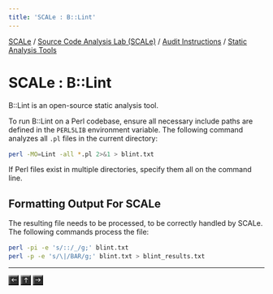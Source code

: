 ```yaml
---
title: 'SCALe : B::Lint'
---
```

 [SCALe](index.md) / [Source Code Analysis Lab (SCALe)](Welcome.md) / [Audit Instructions](Audit-Instructions.md) / [Static Analysis Tools](Static-Analysis-Tools.md)
<!-- <legal> -->
<!-- SCALe version r.6.5.5.1.A -->
<!--  -->
<!-- Copyright 2021 Carnegie Mellon University. -->
<!--  -->
<!-- NO WARRANTY. THIS CARNEGIE MELLON UNIVERSITY AND SOFTWARE ENGINEERING -->
<!-- INSTITUTE MATERIAL IS FURNISHED ON AN "AS-IS" BASIS. CARNEGIE MELLON -->
<!-- UNIVERSITY MAKES NO WARRANTIES OF ANY KIND, EITHER EXPRESSED OR -->
<!-- IMPLIED, AS TO ANY MATTER INCLUDING, BUT NOT LIMITED TO, WARRANTY OF -->
<!-- FITNESS FOR PURPOSE OR MERCHANTABILITY, EXCLUSIVITY, OR RESULTS -->
<!-- OBTAINED FROM USE OF THE MATERIAL. CARNEGIE MELLON UNIVERSITY DOES NOT -->
<!-- MAKE ANY WARRANTY OF ANY KIND WITH RESPECT TO FREEDOM FROM PATENT, -->
<!-- TRADEMARK, OR COPYRIGHT INFRINGEMENT. -->
<!--  -->
<!-- Released under a MIT (SEI)-style license, please see COPYRIGHT file or -->
<!-- contact permission@sei.cmu.edu for full terms. -->
<!--  -->
<!-- [DISTRIBUTION STATEMENT A] This material has been approved for public -->
<!-- release and unlimited distribution.  Please see Copyright notice for -->
<!-- non-US Government use and distribution. -->
<!--  -->
<!-- DM19-1274 -->
<!-- </legal> -->

SCALe : B::Lint
===============

B::Lint is an open-source static analysis tool.

To run B::Lint on a Perl codebase, ensure all necessary include paths
are defined in the `PERL5LIB` environment variable. The following
command analyzes all `.pl` files in the current directory:

```sh
perl -MO=Lint -all *.pl 2>&1 > blint.txt
```

If Perl files exist in multiple directories, specify them all on the
command line.

Formatting Output For SCALe
---------------------------

The resulting file needs to be processed, to be correctly handled by
SCALe. The following commands process the file:

```sh
perl -pi -e 's/::/_/g;' blint.txt
perl -p -e 's/\|/BAR/g;' blint.txt > blint_results.txt
```



------------------------------------------------------------------------

[![](attachments/arrow_left.png)](Perl-Critic.md)
[![](attachments/arrow_up.png)](Static-Analysis-Tools.md)
[![](attachments/arrow_right.png)](Cascading-Determinations-from-Old-Codebase-to-New-Codebase.md)
